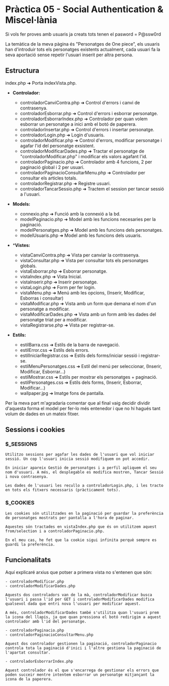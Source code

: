 <!-- Alba Matamoros Morales -->
# Pràctica 05 - Social Authentication & Miscel·lània
Si vols fer proves amb usuaris ja creats tots tenen el pasword = P@ssw0rd

La temàtica de la meva pàgina és "Personatges de One piece", els usuaris han d'introduir tots els personatges existents actualment, cada usuari fa la seva aportació sense repetir l'usuari inserit per altra persona.

## Estructura
index.php ➜ Porta indexVista.php.

- **Controlador:**
    - controladorCanviContra.php ➜ Control d'errors i canvi de contrasenya.
    - controladorEsborrar.php ➜ Control d'errors i esborrar personatge.
    - controladorEsborrarIndex.php ➜ Controlador per quan volem esborrar un personatge a inici amb el botó de paperera.
    - controladorInsertar.php ➜ Control d'errors i insertar personatge.
    - controladorLogin.php ➜ Login d'usuaris.
    - controladorModificar.php ➜ Control d'errors, modificar personatge i agafar l'id del personatge exsistent.
    - controladorModificarDades.php ➜ Tractar el personatge de "controladorModificar.php" i modificar els valors agafant l'id.
    - controladorPaginacio.php ➜ Controlador amb 4 funcions, 2 per paginació global i 2 per usuari.
    - controladorPaginacioConsultarMenu.php ➜ Controlador per consultar els articles totals.
    - controladorRegistrar.php ➜ Registre usuari.
    - controladorTancarSessio.php ➜ Tractem el session per tancar sessió a l'usuari.

- **Models:**
    - connexio.php ➜ Funció amb la connexió a la bd.
    - modelPaginacio.php ➜ Model amb les funcions necesaries per la paginació.
    - modelPersonatges.php ➜ Model amb les funcions dels personatges.
    - modelUsuaris.php ➜ Model amb les funcions dels usuaris.

- ***Vistes:**
    - vistaCanviContra.php ➜ Vista per canviar la contrasenya.
    - vistaConsultar.php ➜ Vista per consultar tots els personatges globals.
    - vistaEsborrar.php ➜ Esborrar personatge.
    - vistaIndex.php ➜ Vista Inicial.
    - vistaInserir.php ➜ Inserir personatge.
    - vistaLogin.php ➜ Form per fer login.
    - vistaMenu.php ➜ Menú amb les opcions, (Inserir, Modificar, Esborras i consultar)
    - vistaModificar.php ➜ Vista amb un form que demana el nom d'un personatge a modificar.
    - vistaModificarDades.php ➜ Vista amb un form amb les dades del personatge triat per a modificar.
    - vistaRegistrarse.php ➜ Vista per registrar-se.

- **Estils:**
    - estilBarra.css ➜ Estils de la barra de navegació. 
    - estilError.css ➜ Estils dels errors.
    - estilIniciarRegistrar.css ➜ Estils dels forms/iniciar sessió i registrar-se.
    - estilMenuPersonatges.css ➜ Estil del menú per seleccionar, (Inserir, Modificar, Esborrar...)
    - estilMostrar.css ➜ Estils per mostrar els personatges + paginació.
    - estilPersonatges.css ➜ Estils dels forms, (Inserir, Esborrar, Modificar...)
    - wallpaper.jpg ➜ Imatge fons de pantalla.


Per la meva part m'agradaria comentar que al final vaig decidir dividir d'aquesta forma el model per fer-lo més entenedor i que no hi hagués tant volum de dades en un mateix fitxer.

## Sessions i cookies
### $_SESSIONS
    Utilitzo sessions per agafar les dades de l'usuari que vol iniciar sessió. Un cop l'usuari inicia sessió modifiquem on pot accedir.

    En iniciar apareix Gestió de personatges i a perfil apliquem el seu nom d'usuari. A més, el desplegable es modifica mostren, Tancar Sessió i nova contrasenya.

    Les dades de l'usuari les recullo a controladorLogin.php, i les tracto en tots els fitxers necessaris (pràcticament tots).

### $_COOKIES
    Les cookies són utilitzades en la paginació per guardar la preferència de personatges mostrats per pantalla a l'hora de paginar.

    Aquestes són tractades en vistaIndex.php que és on utilitzem aquest from/selection i a controladorPaginacio.php.

    En el meu cas, he fet que la cookie sigui infinita perquè sempre es guardi la preferència.

## Funcionalitats
Aquí explicaré arxius que potser a primera vista no s'entenen que són:

    - controladorModificar.php
    - controladorModificarDades.php

    Aquests dos controladors van de la mà, controladorModificar busca l'usuari i passa l'id per GET i controladorModificarDades modifica qualsevol dada que entri nova l'usuari per modificar aquest.

    A més, controladorModificarDades també s'utilitza quan l'usuari prem la icona del llapis, ja que quan pressiona el botó redirigim a aquest controlador amb l'id del personatge.

    - controladorPaginacio.php
    - controladorPaginacioConsultarMenu.php

    Aquest dos controlador gestionen la paginació, controladorPaginacio controla tota la paginació d'inici i l'altre gestiona la paginació de l'apartat consultar.

    - controladorEsborrarIndex.php

    Aquest controlador és el que s'encarrega de gestionar els errors que poden succeir mentre intentem esborrar un personatge mitjançant la icona de la paperera.